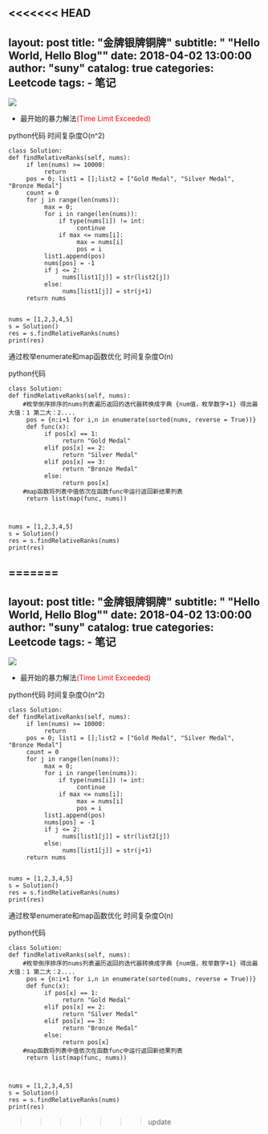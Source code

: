 <<<<<<< HEAD
---
layout:     post
title:      "金牌银牌铜牌"
subtitle:   " \"Hello World, Hello Blog\""
date:       2018-04-02 13:00:00
author:     "suny"
catalog: true
categories: Leetcode
tags:
    - 笔记
---

<img src="/img/RelativeRanks.jpg"/>

- 最开始的暴力解法<font color = "red">(Time Limit Exceeded)</font>

python代码 时间复杂度O(n^2)

	class Solution:
    def findRelativeRanks(self, nums):
         if len(nums) >= 10000:
              return
         pos = 0; list1 = [];list2 = ["Gold Medal", "Silver Medal", "Bronze Medal"]
         count = 0
         for j in range(len(nums)):
              max = 0;
              for i in range(len(nums)):
                  if type(nums[i]) != int:
                       continue
                  if max <= nums[i]:
                       max = nums[i]
                       pos = i
              list1.append(pos)
              nums[pos] = -1
              if j <= 2:
                   nums[list1[j]] = str(list2[j])
              else:
                   nums[list1[j]] = str(j+1)        
         return nums
        
	
	nums = [1,2,3,4,5]
	s = Solution()
	res = s.findRelativeRanks(nums)
	print(res)


通过枚举enumerate和map函数优化 时间复杂度O(n)

python代码


	class Solution:
    def findRelativeRanks(self, nums):
		#枚举倒序排序的nums列表遍历返回的迭代器转换成字典 {num值，枚举数字+1} 得出最大值：1 第二大：2....
         pos = {n:i+1 for i,n in enumerate(sorted(nums, reverse = True))}
         def func(x):
              if pos[x] == 1:
                   return "Gold Medal"
              elif pos[x] == 2:
                   return "Silver Medal"
              elif pos[x] == 3:
                   return "Bronze Medal"
              else:
                   return pos[x]
		#map函数将列表中值依次在函数func中运行返回新结果列表
         return list(map(func, nums))
               
        

	nums = [1,2,3,4,5]
	s = Solution()
	res = s.findRelativeRanks(nums)
	print(res)
	


=======
---
layout:     post
title:      "金牌银牌铜牌"
subtitle:   " \"Hello World, Hello Blog\""
date:       2018-04-02 13:00:00
author:     "suny"
catalog: true
categories: Leetcode
tags:
    - 笔记
---

<img src="/img/RelativeRanks.jpg"/>

- 最开始的暴力解法<font color = "red">(Time Limit Exceeded)</font>

python代码 时间复杂度O(n^2)

	class Solution:
    def findRelativeRanks(self, nums):
         if len(nums) >= 10000:
              return
         pos = 0; list1 = [];list2 = ["Gold Medal", "Silver Medal", "Bronze Medal"]
         count = 0
         for j in range(len(nums)):
              max = 0;
              for i in range(len(nums)):
                  if type(nums[i]) != int:
                       continue
                  if max <= nums[i]:
                       max = nums[i]
                       pos = i
              list1.append(pos)
              nums[pos] = -1
              if j <= 2:
                   nums[list1[j]] = str(list2[j])
              else:
                   nums[list1[j]] = str(j+1)        
         return nums
        
	
	nums = [1,2,3,4,5]
	s = Solution()
	res = s.findRelativeRanks(nums)
	print(res)


通过枚举enumerate和map函数优化 时间复杂度O(n)

python代码


	class Solution:
    def findRelativeRanks(self, nums):
		#枚举倒序排序的nums列表遍历返回的迭代器转换成字典 {num值，枚举数字+1} 得出最大值：1 第二大：2....
         pos = {n:i+1 for i,n in enumerate(sorted(nums, reverse = True))}
         def func(x):
              if pos[x] == 1:
                   return "Gold Medal"
              elif pos[x] == 2:
                   return "Silver Medal"
              elif pos[x] == 3:
                   return "Bronze Medal"
              else:
                   return pos[x]
		#map函数将列表中值依次在函数func中运行返回新结果列表
         return list(map(func, nums))
               
        

	nums = [1,2,3,4,5]
	s = Solution()
	res = s.findRelativeRanks(nums)
	print(res)
	


>>>>>>> update
